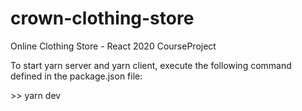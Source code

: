 # crown-clothing-store

Online Clothing Store - React 2020 CourseProject

To start yarn server and yarn client, execute the following command defined in the package.json file:

&gt;&gt; yarn dev
